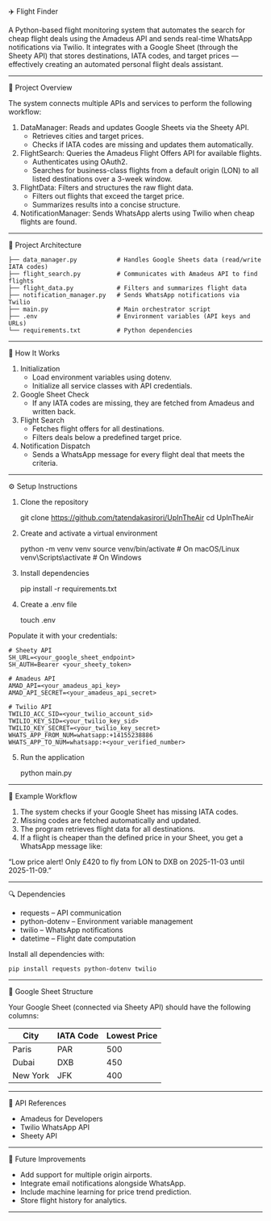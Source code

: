 ✈️ Flight Finder

A Python-based flight monitoring system that automates the search for
cheap flight deals using the Amadeus API and sends real-time WhatsApp
notifications via Twilio.
It integrates with a Google Sheet (through the Sheety API) that stores
destinations, IATA codes, and target prices — effectively creating an
automated personal flight deals assistant.

------------------------------------------------------------------------

🚀 Project Overview

The system connects multiple APIs and services to perform the following
workflow:

1.  DataManager: Reads and updates Google Sheets via the Sheety API.
    -   Retrieves cities and target prices.
    -   Checks if IATA codes are missing and updates them automatically.
2.  FlightSearch: Queries the Amadeus Flight Offers API for available
    flights.
    -   Authenticates using OAuth2.
    -   Searches for business-class flights from a default origin (LON)
        to all listed destinations over a 3-week window.
3.  FlightData: Filters and structures the raw flight data.
    -   Filters out flights that exceed the target price.
    -   Summarizes results into a concise structure.
4.  NotificationManager: Sends WhatsApp alerts using Twilio when cheap
    flights are found.

------------------------------------------------------------------------

🧩 Project Architecture

    ├── data_manager.py           # Handles Google Sheets data (read/write IATA codes)
    ├── flight_search.py          # Communicates with Amadeus API to find flights
    ├── flight_data.py            # Filters and summarizes flight data
    ├── notification_manager.py   # Sends WhatsApp notifications via Twilio
    ├── main.py                   # Main orchestrator script
    ├── .env                      # Environment variables (API keys and URLs)
    └── requirements.txt          # Python dependencies

------------------------------------------------------------------------

🧠 How It Works

1.  Initialization
    -   Load environment variables using dotenv.
    -   Initialize all service classes with API credentials.
2.  Google Sheet Check
    -   If any IATA codes are missing, they are fetched from Amadeus and
        written back.
3.  Flight Search
    -   Fetches flight offers for all destinations.
    -   Filters deals below a predefined target price.
4.  Notification Dispatch
    -   Sends a WhatsApp message for every flight deal that meets the
        criteria.

------------------------------------------------------------------------

⚙️ Setup Instructions

1. Clone the repository

    git clone https://github.com/tatendakasirori/UpInTheAir
    cd UpInTheAir

2. Create and activate a virtual environment

    python -m venv venv
    source venv/bin/activate   # On macOS/Linux
    venv\Scripts\activate      # On Windows

3. Install dependencies

    pip install -r requirements.txt

4. Create a .env file

    touch .env

Populate it with your credentials:

    # Sheety API
    SH_URL=<your_google_sheet_endpoint>
    SH_AUTH=Bearer <your_sheety_token>

    # Amadeus API
    AMAD_API=<your_amadeus_api_key>
    AMAD_API_SECRET=<your_amadeus_api_secret>

    # Twilio API
    TWILIO_ACC_SID=<your_twilio_account_sid>
    TWILIO_KEY_SID=<your_twilio_key_sid>
    TWILIO_KEY_SECRET=<your_twilio_key_secret>
    WHATS_APP_FROM_NUM=whatsapp:+14155238886
    WHATS_APP_TO_NUM=whatsapp:+<your_verified_number>

5. Run the application

    python main.py

------------------------------------------------------------------------

🧾 Example Workflow

1.  The system checks if your Google Sheet has missing IATA codes.
2.  Missing codes are fetched automatically and updated.
3.  The program retrieves flight data for all destinations.
4.  If a flight is cheaper than the defined price in your Sheet, you get
    a WhatsApp message like:

  “Low price alert! Only £420 to fly from LON to DXB on 2025-11-03 until
  2025-11-09.”

------------------------------------------------------------------------

🔍 Dependencies

-   requests – API communication
-   python-dotenv – Environment variable management
-   twilio – WhatsApp notifications
-   datetime – Flight date computation

Install all dependencies with:

    pip install requests python-dotenv twilio

------------------------------------------------------------------------

🧱 Google Sheet Structure

Your Google Sheet (connected via Sheety API) should have the following
columns:

  | City      | IATA Code  | Lowest Price |
  |----------|-----------|--------------|
  | Paris    |   PAR     |     500      |
  | Dubai    |   DXB     |     450      |
  | New York |   JFK     |     400      |

------------------------------------------------------------------------

🧰 API References

-   Amadeus for Developers
-   Twilio WhatsApp API
-   Sheety API

------------------------------------------------------------------------

🧭 Future Improvements

-   Add support for multiple origin airports.
-   Integrate email notifications alongside WhatsApp.
-   Include machine learning for price trend prediction.
-   Store flight history for analytics.

------------------------------------------------------------------------


